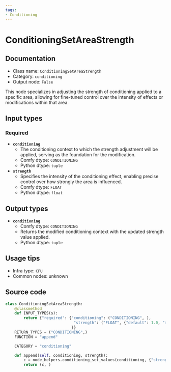 ```yaml
---
tags:
- Conditioning
---
```


# ConditioningSetAreaStrength
## Documentation
- Class name: `ConditioningSetAreaStrength`
- Category: `conditioning`
- Output node: `False`

This node specializes in adjusting the strength of conditioning applied to a specific area, allowing for fine-tuned control over the intensity of effects or modifications within that area.
## Input types
### Required
- **`conditioning`**
    - The conditioning context to which the strength adjustment will be applied, serving as the foundation for the modification.
    - Comfy dtype: `CONDITIONING`
    - Python dtype: `tuple`
- **`strength`**
    - Specifies the intensity of the conditioning effect, enabling precise control over how strongly the area is influenced.
    - Comfy dtype: `FLOAT`
    - Python dtype: `float`
## Output types
- **`conditioning`**
    - Comfy dtype: `CONDITIONING`
    - Returns the modified conditioning context with the updated strength value applied.
    - Python dtype: `tuple`
## Usage tips
- Infra type: `CPU`
- Common nodes: unknown


## Source code
```python
class ConditioningSetAreaStrength:
    @classmethod
    def INPUT_TYPES(s):
        return {"required": {"conditioning": ("CONDITIONING", ),
                              "strength": ("FLOAT", {"default": 1.0, "min": 0.0, "max": 10.0, "step": 0.01}),
                             }}
    RETURN_TYPES = ("CONDITIONING",)
    FUNCTION = "append"

    CATEGORY = "conditioning"

    def append(self, conditioning, strength):
        c = node_helpers.conditioning_set_values(conditioning, {"strength": strength})
        return (c, )

```
